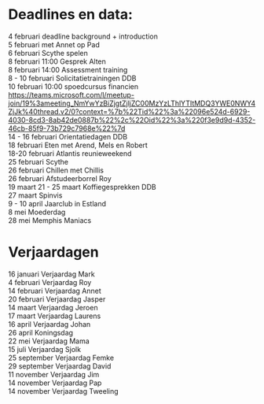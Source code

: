 # Deadlines en data:
4 februari deadline background + introduction \
5 februari met Annet op Pad \
6 februari Scythe spelen \
8 februari 11:00 Gesprek Alten \
8 februari 14:00 Assessment training \
8 - 10 februari Solicitatietrainingen DDB \
10 februari 10:00 spoedcursus financien https://teams.microsoft.com/l/meetup-join/19%3ameeting_NmYwYzBiZjgtZjljZC00MzYzLThlYTItMDQ3YWE0NWY4ZjJk%40thread.v2/0?context=%7b%22Tid%22%3a%22096e524d-6929-4030-8cd3-8ab42de0887b%22%2c%22Oid%22%3a%220f3e9d9d-4352-46cb-85f9-73b729c7968e%22%7d  \
14 - 16 februari Orientatiedagen DDB \
18 februari Eten met Arend, Mels en Robert \
18-20 februari Atlantis reunieweekend \
25 februari Scythe \
26 februari Chillen met Chillis \
26 februari Afstudeerborrel Roy \
19 maart 
21 - 25 maart Koffiegesprekken DDB \
27 maart Spinvis \
9 - 10 april Jaarclub in Estland \
8 mei Moederdag \
28 mei Memphis Maniacs 


# Verjaardagen
16 januari Verjaardag Mark \
4  februari Verjaardag Roy \
14 februari Verjaardag Annet \
20 februari Verjaardag Jasper \
14 maart Verjaardag Jeroen \
17 maart Verjaardag Laurens \
16 april Verjaardag Johan \
26 april Koningsdag \
22 mei Verjaardag Mama \
15 juli Verjaardag Sjolk \
25 september Verjaardag Femke \
29 september Verjaardag David \
11 november Verjaardag Jim \
14 november Verjaardag Pap \
14 november Verjaardag Tweeling
